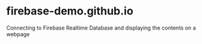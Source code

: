# firebase-demo.github.io
Connecting to Firebase Realtime Database and displaying the contents on a webpage
